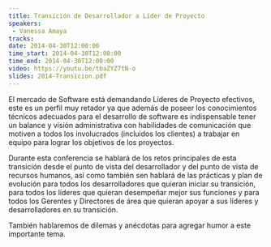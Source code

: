 ```yaml
---
title: Transición de Desarrollador a Líder de Proyecto
speakers:
 - Vanessa Amaya
tracks:
date: 2014-04-30T12:00:00
time_start: 2014-04-30T12:00:00
time_end: 2014-04-30T12:00:00
video: https://youtu.be/tbaZYZ7tN-o
slides: 2014-Transicion.pdf
---
```


El mercado de Software está demandando Líderes de Proyecto efectivos, este es un perfil muy retador ya que además de poseer los conocimientos técnicos adecuados para el desarrollo de software es indispensable tener un balance y visión administrativa con habilidades de comunicación que motiven a todos los involucrados (incluidos los clientes) a trabajar en equipo para lograr los objetivos de los proyectos.

Durante esta conferencia se hablará de los retos principales de esta transición desde el punto de vista del desarrollador y del punto de vista de recursos humanos, así como también sen hablará de las prácticas y plan de evolución para todos los desarrolladores que quieran iniciar su transición, para todos los líderes que quieran desempeñar mejor sus funciones y para todos los Gerentes y Directores de área que quieran apoyar a sus líderes y desarrolladores en su transición.

También hablaremos de dilemas y anécdotas para agregar humor a este importante tema.